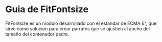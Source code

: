 # Guia de FitFontsize

FitFontsize es un modulo desarrollado con el estandar de ECMA 6^, que sirve como solucion para crear parrafos que se ajustien al ancho del tamaño del contenedor padre.